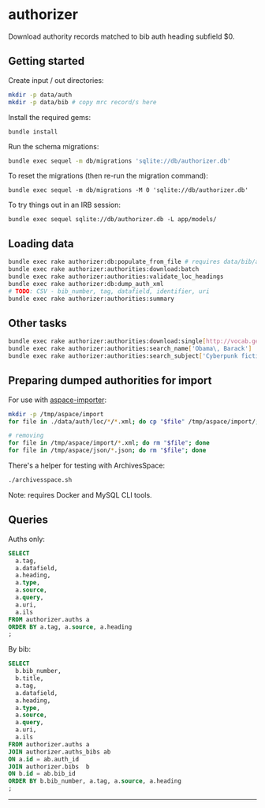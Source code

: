 # authorizer

Download authority records matched to bib auth heading subfield $0.

## Getting started

Create input / out directories:

```bash
mkdir -p data/auth
mkdir -p data/bib # copy mrc record/s here
```

Install the required gems:

```
bundle install
```

Run the schema migrations:

```bash
bundle exec sequel -m db/migrations 'sqlite://db/authorizer.db'
```

To reset the migrations (then re-run the migration command):

```
bundle exec sequel -m db/migrations -M 0 'sqlite://db/authorizer.db'
```

To try things out in an IRB session:

```
bundle exec sequel sqlite://db/authorizer.db -L app/models/
```

## Loading data

```bash
bundle exec rake authorizer:db:populate_from_file # requires data/bib/authorizer.mrc
bundle exec rake authorizer:authorities:download:batch
bundle exec rake authorizer:authorities:validate_loc_headings
bundle exec rake authorizer:db:dump_auth_xml
# TODO: CSV - bib_number, tag, datafield, identifier, uri
bundle exec rake authorizer:authorities:summary
```

## Other tasks

```bash
bundle exec rake authorizer:authorities:download:single[http://vocab.getty.edu/aat/300028689,AAT] | xmllint --format -
bundle exec rake authorizer:authorities:search_name['Obama\, Barack']
bundle exec rake authorizer:authorities:search_subject['Cyberpunk fiction']
```

## Preparing dumped authorities for import

For use with [aspace-importer](https://github.com/lyrasis/aspace-importer.git):

```bash
mkdir -p /tmp/aspace/import
for file in ./data/auth/loc/*/*.xml; do cp "$file" /tmp/aspace/import/; done

# removing
for file in /tmp/aspace/import/*.xml; do rm "$file"; done
for file in /tmp/aspace/json/*.json; do rm "$file"; done
```

There's a helper for testing with ArchivesSpace:

```bash
./archivesspace.sh
```

Note: requires Docker and MySQL CLI tools.

## Queries

Auths only:

```sql
SELECT
  a.tag,
  a.datafield,
  a.heading,
  a.type,
  a.source,
  a.query,
  a.uri,
  a.ils
FROM authorizer.auths a
ORDER BY a.tag, a.source, a.heading
;
```

By bib:

```sql
SELECT
  b.bib_number,
  b.title,
  a.tag,
  a.datafield,
  a.heading,
  a.type,
  a.source,
  a.query,
  a.uri,
  a.ils
FROM authorizer.auths a
JOIN authorizer.auths_bibs ab
ON a.id = ab.auth_id
JOIN authorizer.bibs  b
ON b.id = ab.bib_id
ORDER BY b.bib_number, a.tag, a.source, a.heading
;
```

---
